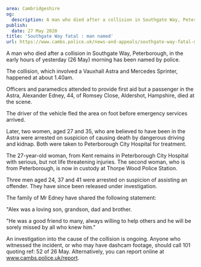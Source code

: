 ```yaml
area: Cambridgeshire
og:
  description: A man who died after a collision in Southgate Way, Peterborough, in the early hours of yesterday (26 May) morning has been named by police.
publish:
  date: 27 May 2020
title: 'Southgate Way fatal : man named'
url: https://www.cambs.police.uk/news-and-appeals/southgate-way-fatal-man-named
```

A man who died after a collision in Southgate Way, Peterborough, in the early hours of yesterday (26 May) morning has been named by police.

The collision, which involved a Vauxhall Astra and Mercedes Sprinter, happened at about 1.40am.

Officers and paramedics attended to provide first aid but a passenger in the Astra, Alexander Edney, 44, of Romsey Close, Aldershot, Hampshire, died at the scene.

The driver of the vehicle fled the area on foot before emergency services arrived.

Later, two women, aged 27 and 35, who are believed to have been in the Astra were arrested on suspicion of causing death by dangerous driving and kidnap. Both were taken to Peterborough City Hospital for treatment.

The 27-year-old woman, from Kent remains in Peterborough City Hospital with serious, but not life threatening injuries. The second woman, who is from Peterborough, is now in custody at Thorpe Wood Police Station.

Three men aged 24, 37 and 41 were arrested on suspicion of assisting an offender. They have since been released under investigation.

The family of Mr Edney have shared the following statement:

"Alex was a loving son, grandson, dad and brother.

"He was a good friend to many, always willing to help others and he will be sorely missed by all who knew him."

An investigation into the cause of the collision is ongoing. Anyone who witnessed the incident, or who may have dashcam footage, should call 101 quoting ref: 52 of 26 May. Alternatively, you can report online at www.cambs.police.uk/report.
